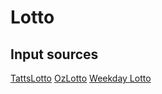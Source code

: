 Lotto
=====

Input sources
-------------
[TattsLotto][]
[OzLotto][]
[Weekday Lotto][]

[TattsLotto]: https://tatts.com/LottoHistoricWinningNumbers/Tattslotto.csv
[OzLotto]: https://tatts.com/LottoHistoricWinningNumbers/OzLotto.csv
[Weekday Lotto]: https://tatts.com/LottoHistoricWinningNumbers/MondayWednesdayLotto.csv
